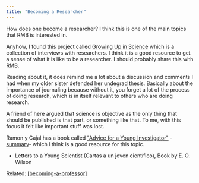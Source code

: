 ```yaml
---
title: "Becoming a Researcher"
---
```


How does one become a researcher? I think this is one of the main topics that RMB is interested in.

Anyhow, I found this project called [Growing Up in Science](https://www.cns.nyu.edu/events/growingupinscience/) which is a collection of interviews with researchers. I think it is a good resource to get a sense of what it is like to be a researcher. I should probably share this with RMB.

Reading about it, it does remind me a lot about a discussion and comments I had when my older sister defended her undegrad thesis. Basically about the importance of journaling because without it, you forget a lot of the process of doing research, which is in itself relevant to others who are doing research.

A friend of here argued that science is objective as the only thing that should be published is that part, or something like that. To me, with this focus it felt like important stuff was lost.

Ramon y Cajal has a book called ["Advice for a Young Investigator"](https://mitpress.mit.edu/9780262681506/advice-for-a-young-investigator/) -[summary](https://www.ncbi.nlm.nih.gov/pmc/articles/PMC5198756/)- which I think is a good resource for this topic.

- Letters to a Young Scientist (Cartas a un joven científico), Book by E. O. Wilson

Related: [[becoming-a-professor]]








[//begin]: # "Autogenerated link references for markdown compatibility"
[becoming-a-professor]: ./../bubbles/becoming-a-professor "becoming-a-professor"
[//end]: # "Autogenerated link references"